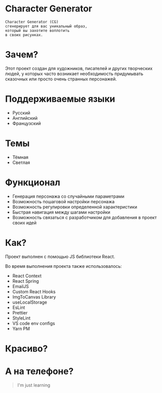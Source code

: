 # Character Generator

    Character Generator (CG)
    сгенерирует для вас уникальный образ,
    который вы захотите воплотить
    в своих рисунках.

# Зачем?

Этот проект создан для художников, писателей и других творческих людей, у которых часто возникает необходимость придумывать сказочных или просто очень странных персонажей.

# Поддерживаемые языки

- Русский
- Английский
- Французский

# Темы

- Тёмная
- Светлая

# Функционал

- Генерация персонажа со случайными параметрами
- Возможность пошаговой настройки персонажа
- Возможность регулировки определенной характеристики
- Быстрая навигация между шагами настройки
- Возможность связаться с разработчиком для добавления в проект своих идей

# Как?

Проект выполнен с помощью JS библиотеки React.

Во время выполнения проекта также использовалось:

- React Context
- React Spring
- EmailJS
- Custom React Hooks
- ImgToCanvas Library
- useLocalStorage
- EsLint
- Prettier
- StyleLint
- VS code env configs
- Yarn PM

# Красиво?

# А на телефоне?

> I'm just learning
